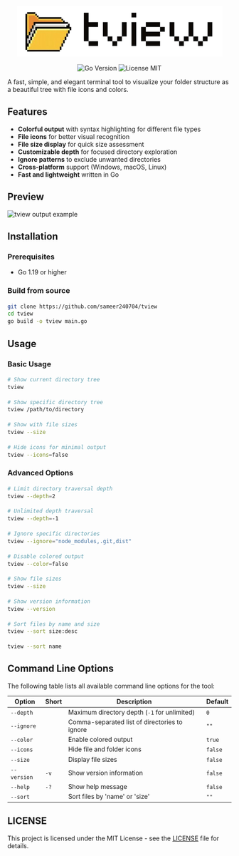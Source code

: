 <div align="center">

<picture>
  <source media="(prefers-color-scheme: dark)" srcset="/asset/logo-dark.png" />
  <source media="(prefers-color-scheme: light)" srcset="/asset/logo-light.png" />
  <img alt="tview LOGO" src="/asset/logo-light.png" />
</picture>

![Go Version](https://img.shields.io/badge/Go-1.19+-00ADD8?logo=go)
![License MIT](https://img.shields.io/badge/License-MIT-green)

</div>

A fast, simple, and elegant terminal tool to visualize your folder structure as a beautiful tree with file icons and colors.

## Features

- **Colorful output** with syntax highlighting for different file types
- **File icons** for better visual recognition
- **File size display** for quick size assessment
- **Customizable depth** for focused directory exploration
- **Ignore patterns** to exclude unwanted directories
- **Cross-platform** support (Windows, macOS, Linux)
- **Fast and lightweight** written in Go

## Preview

![tview output example](https://github.com/user-attachments/assets/52b08699-b6cf-46f1-a0ff-6501dbb1a0b3)

## Installation

### Prerequisites
- Go 1.19 or higher

### Build from source

```bash
git clone https://github.com/sameer240704/tview
cd tview
go build -o tview main.go
```

## Usage

### Basic Usage
```bash
# Show current directory tree
tview

# Show specific directory tree
tview /path/to/directory

# Show with file sizes
tview --size

# Hide icons for minimal output
tview --icons=false
```

### Advanced Options
```bash
# Limit directory traversal depth
tview --depth=2

# Unlimited depth traversal
tview --depth=-1

# Ignore specific directories
tview --ignore="node_modules,.git,dist"

# Disable colored output
tview --color=false

# Show file sizes
tview --size

# Show version information
tview --version

# Sort files by name and size
tview --sort size:desc

tview --sort name 
```

## Command Line Options

The following table lists all available command line options for the tool:

| Option        | Short | Description                                      | Default  |
|---------------|-------|--------------------------------------------------|----------|
| `--depth`     |       | Maximum directory depth (`-1` for unlimited)    | `0`      |
| `--ignore`    |       | Comma-separated list of directories to ignore   | `""`     |
| `--color`     |       | Enable colored output                            | `true`   |
| `--icons`     |       | Hide file and folder icons                       | `false`  |
| `--size`      |       | Display file sizes                               | `false`  |
| `--version`   | `-v`  | Show version information                         | `false`  |
| `--help`      | `-?`  | Show help message                                | `false`  |
| `--sort`      |       | Sort files by 'name' or 'size'                   | `""`  |


## LICENSE
This project is licensed under the MIT License - see the [LICENSE](https://github.com/sameer240704/tview?tab=MIT-1-ov-file) file for details.


